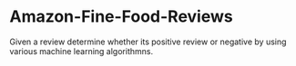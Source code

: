 # Amazon-Fine-Food-Reviews
Given a review determine whether its positive review or negative by using various machine learning algorithmns.
